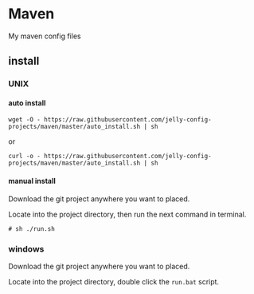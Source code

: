 # Maven
My maven config files

## install

### UNIX

#### auto install 

```
wget -O - https://raw.githubusercontent.com/jelly-config-projects/maven/master/auto_install.sh | sh
```
or
```
curl -o - https://raw.githubusercontent.com/jelly-config-projects/maven/master/auto_install.sh | sh
```

#### manual install
Download the git project anywhere you want to placed.

Locate into the project directory, then run the next command in terminal.
```
# sh ./run.sh
```


### windows
Download the git project anywhere you want to placed.

Locate into the project directory, double click the `run.bat` script.
